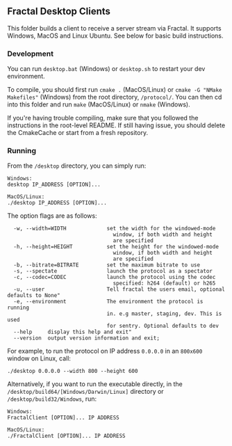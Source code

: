 ## Fractal Desktop Clients

This folder builds a client to receive a server stream via Fractal. It supports Windows, MacOS and Linux Ubuntu. See below for basic build instructions.

### Development

You can run `desktop.bat` (Windows) or `desktop.sh` to restart your dev environment.

To compile, you should first run `cmake .` (MacOS/Linux) or `cmake -G "NMake Makefiles"` (Windows) from the root directory, `/protocol/`. You can then cd into this folder and run `make` (MacOS/Linux) or `nmake` (Windows).

If you're having trouble compiling, make sure that you followed the instructions in the root-level README. If still having issue, you should delete the CmakeCache or start from a fresh repository.

### Running

From the `/desktop` directory, you can simply run:

```
Windows:
desktop IP_ADDRESS [OPTION]...

MacOS/Linux:
./desktop IP_ADDRESS [OPTION]...
```

The option flags are as follows:

```
  -w, --width=WIDTH             set the width for the windowed-mode
                                  window, if both width and height
                                  are specified
  -h, --height=HEIGHT           set the height for the windowed-mode
                                  window, if both width and height
                                  are specified
  -b, --bitrate=BITRATE         set the maximum bitrate to use
  -s, --spectate                launch the protocol as a spectator
  -c, --codec=CODEC             launch the protocol using the codec
                                  specified: h264 (default) or h265
  -u, --user                    Tell fractal the users email, optional defaults to None"
  -e, --environment             The environment the protocol is running
                                in. e.g master, staging, dev. This is used
                                for sentry. Optional defaults to dev
  --help     display this help and exit"
  --version  output version information and exit;
```

For example, to run the protocol on IP address `0.0.0.0` in an `800x600` window on Linux, call:

```
./desktop 0.0.0.0 --width 800 --height 600
```

Alternatively, if you want to run the executable directly, in the `/desktop/build64/[Windows/Darwin/Linux]` directory or `/desktop/build32/Windows`, run:

```
Windows:
FractalClient [OPTION]... IP ADDRESS

MacOS/Linux:
./FractalClient [OPTION]... IP ADDRESS
```
